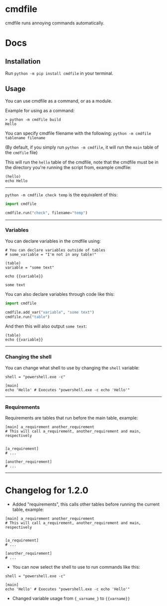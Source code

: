 # cmdfile
cmdfile runs annoying commands automatically.

# Docs

## Installation

Run `python -m pip install cmdfile` in your terminal.

## Usage

You can use cmdfile as a command, or as a module.

Example for using as a command:
```
> python -m cmdfile build
Hello
```
You can specify cmdfile filename with the following: `python -m cmdfile tablename filename`

(By default, if you simply run `python -m cmdfile`, it will run the `main` table of the `cmdfile` file)

This will run the `hello` table of the cmdfile, note that the cmdfile must be in the directory you're running the script from, example cmdfile:

```
(hello)
echo Hello
```

---

`python -m cmdfile check temp` is the equivalent of this:

```py
import cmdfile

cmdfile.run("check", filename="temp")
```

---

### Variables

You can declare variables in the cmdfile using:
```
# You can declare variables outside of tables
# some_variable = "I'm not in any table!"

(table)
variable = "some text"

echo {{variable}}
```
`some text`

You can also declare variables through code like this:
```py
import cmdfile

cmdfile.add_var("variable", "some text")
cmdfile.run("table")
```

And then this will also output `some text`:
```
(table)
echo {{variable}}
```

---

### Changing the shell

You can change what shell to use by changing the `shell` variable:
```
shell = "powershell.exe -c"

[main]
echo 'Hello' # Executes "powershell.exe -c echo 'Hello'"
```

---

### Requirements

Requirements are tables that run before the main table, example:
```
[main] a_requirement another_requirement
# This will call a_requirement, another_requirement and main, respectively


[a_requirement]
# ...

[another_requirement]
# ...
```

---

# Changelog for 1.2.0
- Added "requirements", this calls other tables before running the current table, example:

```
[main] a_requirement another_requirement
# This will call a_requirement, another_requirement and main, respectively


[a_requirement]
# ...

[another_requirement]
# ...
```

- You can now select the shell to use to run commands like this:
```
shell = "powershell.exe -c"

[main]
echo 'Hello' # Executes "powershell.exe -c echo 'Hello'"
```

- Changed variable usage from `{_varname_}` to `{{varname}}`